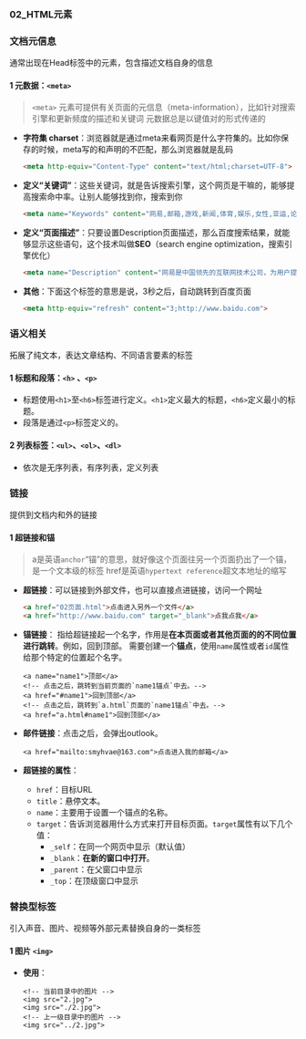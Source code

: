 ### 02_HTML元素

### 文档元信息
通常出现在Head标签中的元素，包含描述文档自身的信息

#### 1 元数据：`<meta>`
>  `<meta>` 元素可提供有关页面的元信息（meta-information），比如针对搜索引擎和更新频度的描述和关键词
> 元数据总是以键值对的形式传递的

- **字符集 charset**：浏览器就是通过meta来看网页是什么字符集的。比如你保存的时候，meta写的和声明的不匹配，那么浏览器就是乱码
	```html
	<meta http-equiv="Content-Type" content="text/html;charset=UTF-8">
	```
- **定义“关键词”**：这些关键词，就是告诉搜索引擎，这个网页是干嘛的，能够提高搜索命中率。让别人能够找到你，搜索到你
	```html
	<meta name="Keywords" content="网易,邮箱,游戏,新闻,体育,娱乐,女性,亚运,论坛,短信" />
	```	
- **定义“页面描述”**：只要设置Description页面描述，那么百度搜索结果，就能够显示这些语句，这个技术叫做**SEO**（search engine optimization，搜索引擎优化）
	```html
	<meta name="Description" content="网易是中国领先的互联网技术公司，为用户提供免费邮箱、游戏、搜索引擎服务，开设新闻、娱乐、体育等30多个内容频道，及博客、视频、论坛等互动交流，网聚人的力量。" />
	```
-  **其他**：下面这个标签的意思是说，3秒之后，自动跳转到百度页面
	```html
	<meta http-equiv="refresh" content="3;http://www.baidu.com">
	```


### 语义相关
拓展了纯文本，表达文章结构、不同语言要素的标签

#### 1 标题和段落：`<h>` 、`<p>`
- 标题使用`<h1>`至`<h6>`标签进行定义。`<h1>`定义最大的标题，`<h6>`定义最小的标题。
- 段落是通过`<p>`标签定义的。

#### 2 列表标签：`<ul>`、`<ol>`、`<dl>`
- 依次是无序列表，有序列表，定义列表

### 链接
提供到文档内和外的链接

####  1  超链接和锚
> a是英语`anchor`“锚”的意思，就好像这个页面往另一个页面扔出了一个锚，是一个文本级的标签
> href是英语`hypertext reference`超文本地址的缩写

- **超链接**：可以链接到外部文件，也可以直接点进链接，访问一个网址
	```html
	<a href="02页面.html">点击进入另外一个文件</a>
	<a href="http://www.baidu.com" target="_blank">点我点我</a>
	```
- **锚链接**：
指给超链接起一个名字，作用是**在本页面或者其他页面的的不同位置进行跳转**。例如，回到顶部。
需要创建一个**锚点**，使用`name`属性或者`id`属性给那个特定的位置起个名字。
	```
	<a name="name1">顶部</a>
	<!-- 点击之后，跳转到当前页面的`name1锚点`中去。-->
	<a href="#name1">回到顶部</a>
	<!-- 点击之后，跳转到`a.html`页面的`name1锚点`中去。-->
	<a href="a.html#name1">回到顶部</a> 
	```
- **邮件链接**：点击之后，会弹出outlook。
	```
	<a href="mailto:smyhvae@163.com">点击进入我的邮箱</a>
	```

- **超链接的属性**：
	- `href`：目标URL
	- `title`：悬停文本。
	- `name`：主要用于设置一个锚点的名称。
	- `target`：告诉浏览器用什么方式来打开目标页面。`target`属性有以下几个值：
		- `_self`：在同一个网页中显示（默认值）
		- `_blank`：**在新的窗口中打开**。
		- `_parent`：在父窗口中显示
		- `_top`：在顶级窗口中显示


### 替换型标签
引入声音、图片、视频等外部元素替换自身的一类标签

#### 1 图片 `<img>`
- **使用**：
	```
	<!-- 当前目录中的图片 -->
	<img src="2.jpg">
	<img src="./2.jpg">
	<!-- 上一级目录中的图片 -->
	<img src="../2.jpg">
	```